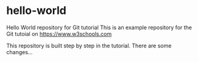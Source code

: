 # hello-world
Hello World repository for Git tutorial
This is an example repository for the Git tutoial on https://www.w3schools.com

This repository is built step by step in the tutorial.
There are some changes...
